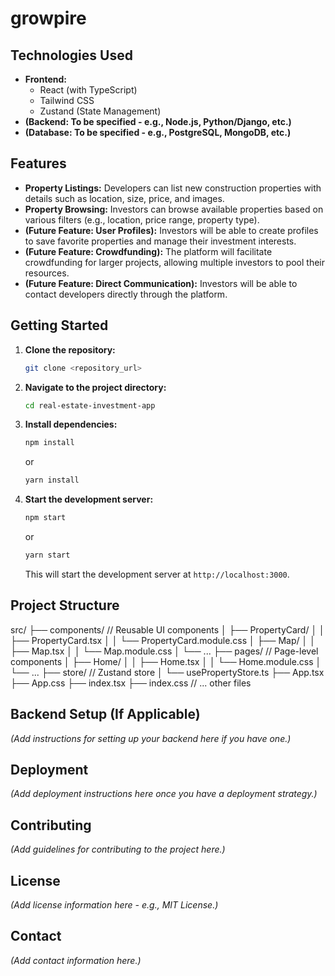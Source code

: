 # growpire
## Technologies Used

*   **Frontend:**
    *   React (with TypeScript)
    *   Tailwind CSS
    *   Zustand (State Management)
*   **(Backend: To be specified - e.g., Node.js, Python/Django, etc.)** 
*   **(Database: To be specified - e.g., PostgreSQL, MongoDB, etc.)** 

## Features

*   **Property Listings:** Developers can list new construction properties with details such as location, size, price, and images.
*   **Property Browsing:** Investors can browse available properties based on various filters (e.g., location, price range, property type).
*   **(Future Feature: User Profiles):** Investors will be able to create profiles to save favorite properties and manage their investment interests.
*   **(Future Feature: Crowdfunding):** The platform will facilitate crowdfunding for larger projects, allowing multiple investors to pool their resources.
*   **(Future Feature: Direct Communication):** Investors will be able to contact developers directly through the platform.

## Getting Started

1.  **Clone the repository:**

    ```bash
    git clone <repository_url>
    ```

2.  **Navigate to the project directory:**

    ```bash
    cd real-estate-investment-app
    ```

3.  **Install dependencies:**

    ```bash
    npm install
    ```

    or

    ```bash
    yarn install
    ```

4.  **Start the development server:**

    ```bash
    npm start
    ```

    or

    ```bash
    yarn start
    ```

    This will start the development server at `http://localhost:3000`.

## Project Structure

src/
├── components/         // Reusable UI components
│   ├── PropertyCard/
│   │   ├── PropertyCard.tsx
│   │   └── PropertyCard.module.css
│   ├── Map/
│   │   ├── Map.tsx
│   │   └── Map.module.css
│   └── ...
├── pages/              // Page-level components
│   ├── Home/
│   │   ├── Home.tsx
│   │   └── Home.module.css
│   └── ...
├── store/             // Zustand store
│   └── usePropertyStore.ts
├── App.tsx
├── App.css
├── index.tsx
├── index.css
// ... other files


## Backend Setup (If Applicable)

*(Add instructions for setting up your backend here if you have one.)*

## Deployment

*(Add deployment instructions here once you have a deployment strategy.)*

## Contributing

*(Add guidelines for contributing to the project here.)*

## License

*(Add license information here - e.g., MIT License.)*

## Contact

*(Add contact information here.)*

